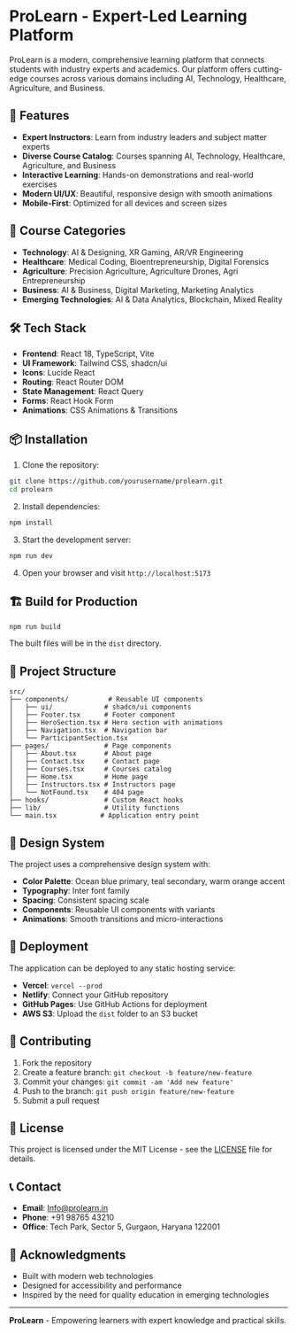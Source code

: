 # ProLearn - Expert-Led Learning Platform

ProLearn is a modern, comprehensive learning platform that connects students with industry experts and academics. Our platform offers cutting-edge courses across various domains including AI, Technology, Healthcare, Agriculture, and Business.

## 🚀 Features

- **Expert Instructors**: Learn from industry leaders and subject matter experts
- **Diverse Course Catalog**: Courses spanning AI, Technology, Healthcare, Agriculture, and Business
- **Interactive Learning**: Hands-on demonstrations and real-world exercises
- **Modern UI/UX**: Beautiful, responsive design with smooth animations
- **Mobile-First**: Optimized for all devices and screen sizes

## 🎯 Course Categories

- **Technology**: AI & Designing, XR Gaming, AR/VR Engineering
- **Healthcare**: Medical Coding, Bioentrepreneurship, Digital Forensics
- **Agriculture**: Precision Agriculture, Agriculture Drones, Agri Entrepreneurship
- **Business**: AI & Business, Digital Marketing, Marketing Analytics
- **Emerging Technologies**: AI & Data Analytics, Blockchain, Mixed Reality

## 🛠️ Tech Stack

- **Frontend**: React 18, TypeScript, Vite
- **UI Framework**: Tailwind CSS, shadcn/ui
- **Icons**: Lucide React
- **Routing**: React Router DOM
- **State Management**: React Query
- **Forms**: React Hook Form
- **Animations**: CSS Animations & Transitions

## 📦 Installation

1. Clone the repository:
```bash
git clone https://github.com/yourusername/prolearn.git
cd prolearn
```

2. Install dependencies:
```bash
npm install
```

3. Start the development server:
```bash
npm run dev
```

4. Open your browser and visit `http://localhost:5173`

## 🏗️ Build for Production

```bash
npm run build
```

The built files will be in the `dist` directory.

## 📁 Project Structure

```
src/
├── components/          # Reusable UI components
│   ├── ui/             # shadcn/ui components
│   ├── Footer.tsx      # Footer component
│   ├── HeroSection.tsx # Hero section with animations
│   ├── Navigation.tsx  # Navigation bar
│   └── ParticipantSection.tsx
├── pages/              # Page components
│   ├── About.tsx       # About page
│   ├── Contact.tsx     # Contact page
│   ├── Courses.tsx     # Courses catalog
│   ├── Home.tsx        # Home page
│   ├── Instructors.tsx # Instructors page
│   └── NotFound.tsx    # 404 page
├── hooks/              # Custom React hooks
├── lib/                # Utility functions
└── main.tsx           # Application entry point
```

## 🎨 Design System

The project uses a comprehensive design system with:

- **Color Palette**: Ocean blue primary, teal secondary, warm orange accent
- **Typography**: Inter font family
- **Spacing**: Consistent spacing scale
- **Components**: Reusable UI components with variants
- **Animations**: Smooth transitions and micro-interactions

## 🚀 Deployment

The application can be deployed to any static hosting service:

- **Vercel**: `vercel --prod`
- **Netlify**: Connect your GitHub repository
- **GitHub Pages**: Use GitHub Actions for deployment
- **AWS S3**: Upload the `dist` folder to an S3 bucket

## 🤝 Contributing

1. Fork the repository
2. Create a feature branch: `git checkout -b feature/new-feature`
3. Commit your changes: `git commit -am 'Add new feature'`
4. Push to the branch: `git push origin feature/new-feature`
5. Submit a pull request

## 📄 License

This project is licensed under the MIT License - see the [LICENSE](LICENSE) file for details.

## 📞 Contact

- **Email**: Info@prolearn.in
- **Phone**: +91 98765 43210
- **Office**: Tech Park, Sector 5, Gurgaon, Haryana 122001

## 🙏 Acknowledgments

- Built with modern web technologies
- Designed for accessibility and performance
- Inspired by the need for quality education in emerging technologies

---

**ProLearn** - Empowering learners with expert knowledge and practical skills.